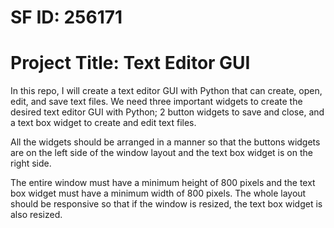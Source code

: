 # SF ID: 256171

# Project Title: Text Editor GUI

In this repo, I will create a text editor GUI with Python that can create, open, edit, and save text files. We need three important widgets to create the desired text editor GUI with Python; 2 button widgets to save and close, and a text box widget to create and edit text files.

All the widgets should be arranged in a manner so that the buttons widgets are on the left side of the window layout and the text box widget is on the right side.

The entire window must have a minimum height of 800 pixels and the text box widget must have a minimum width of 800 pixels. The whole layout should be responsive so that if the window is resized, the text box widget is also resized.
